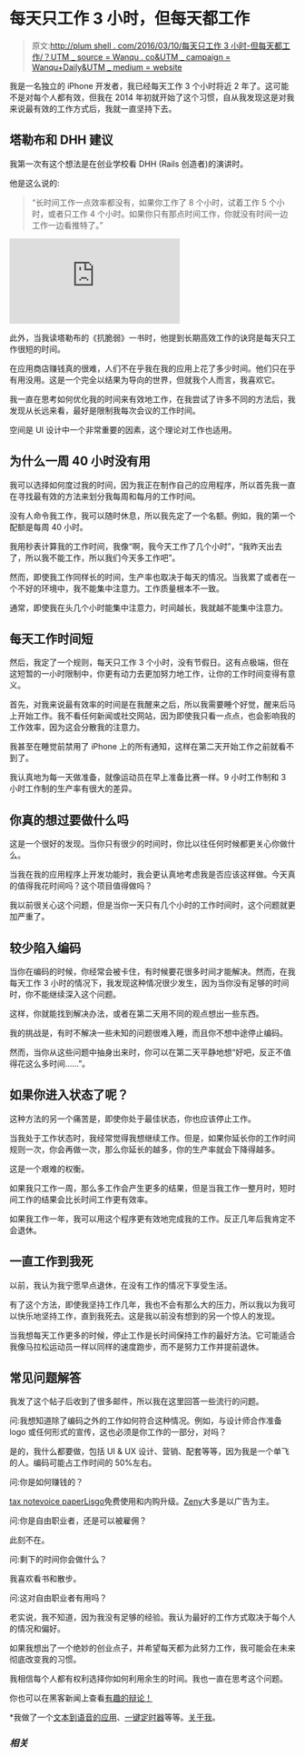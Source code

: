 # 每天只工作 3 小时，但每天都工作

> 原文:[http://plum shell . com/2016/03/10/每天只工作 3 小时-但每天都工作/？UTM _ source = Wanqu . co&UTM _ campaign = Wanqu+Daily&UTM _ medium = website](http://plumshell.com/2016/03/10/work-for-only-3-hours-a-day-but-everyday/?utm_source=wanqu.co&utm_campaign=Wanqu+Daily&utm_medium=website)

我是一名独立的 iPhone 开发者，我已经每天工作 3 个小时将近 2 年了。这可能不是对每个人都有效，但我在 2014 年初就开始了这个习惯，自从我发现这是对我来说最有效的工作方式后，我就一直坚持下去。

## 塔勒布和 DHH 建议

我第一次有这个想法是在创业学校看 DHH (Rails 创造者)的演讲时。

他是这么说的:

> “长时间工作一点效率都没有，如果你工作了 8 个小时，试着工作 5 个小时，或者只工作 4 个小时。如果你只有那点时间工作，你就没有时间一边工作一边看推特了。”

<iframe src="https://www.youtube.com/embed/0CDXJ6bMkMY" frameborder="0" allowfullscreen="">视频</iframe>

此外，当我读塔勒布的《抗脆弱》一书时，他提到长期高效工作的诀窍是每天只工作很短的时间。

在应用商店赚钱真的很难，人们不在乎我在我的应用上花了多少时间。他们只在乎有用没用。这是一个完全以结果为导向的世界，但就我个人而言，我喜欢它。

我一直在思考如何优化我的时间来有效地工作，在我尝试了许多不同的方法后，我发现从长远来看，最好是限制我每次会议的工作时间。

空间是 UI 设计中一个非常重要的因素，这个理论对工作也适用。

## 为什么一周 40 小时没有用

我可以选择如何度过我的时间，因为我正在制作自己的应用程序，所以首先我一直在寻找最有效的方法来划分我每周和每月的工作时间。

没有人命令我工作，我可以随时休息，所以我先定了一个名额。例如，我的第一个配额是每周 40 小时。

我用秒表计算我的工作时间，我像“啊，我今天工作了几个小时”，“我昨天出去了，所以我不能工作，所以我们今天多工作吧”。

然而，即使我工作同样长的时间，生产率也取决于每天的情况。当我累了或者在一个不好的环境中，我不能集中注意力。工作质量根本不一致。

通常，即使我在头几个小时能集中注意力，时间越长，我就越不能集中注意力。

## 每天工作时间短

然后，我定了一个规则，每天只工作 3 个小时，没有节假日。这有点极端，但在这短暂的一小时限制中，你更有动力去更加努力地工作，让你的工作时间变得有意义。

首先，对我来说最有效率的时间是在我醒来之后，所以我需要睡个好觉，醒来后马上开始工作。我不看任何新闻或社交网站，因为即使我只看一点点，也会影响我的工作效率，因为这会分散我的注意力。

我甚至在睡觉前禁用了 iPhone 上的所有通知，这样在第二天开始工作之前就看不到了。

我认真地为每一天做准备，就像运动员在早上准备比赛一样。9 小时工作制和 3 小时工作制的生产率有很大的差异。

## 你真的想过要做什么吗

这是一个很好的发现。当你只有很少的时间时，你比以往任何时候都更关心你做什么。

当我在我的应用程序上开发功能时，我会更认真地考虑我是否应该这样做。今天真的值得我花时间吗？这个项目值得做吗？

我以前很关心这个问题，但是当你一天只有几个小时的工作时间时，这个问题就更加严重了。

## 较少陷入编码

当你在编码的时候，你经常会被卡住，有时候要花很多时间才能解决。然而，在我每天工作 3 小时的情况下，我发现这种情况很少发生，因为当你没有足够的时间时，你不能继续深入这个问题。

这样，你就能找到解决办法，或者在第二天用不同的观点想出一些东西。

我的挑战是，有时不解决一些未知的问题很难入睡，而且你不想中途停止编码。

然而，当你从这些问题中抽身出来时，你可以在第二天平静地想“好吧，反正不值得花这么多时间……”。

## 如果你进入状态了呢？

这种方法的另一个痛苦是，即使你处于最佳状态，你也应该停止工作。

当我处于工作状态时，我经常觉得我想继续工作。但是，如果你延长你的工作时间规则一次，你会再做一次，那么你延长的越多，你的生产率就会下降得越多。

这是一个艰难的权衡。

如果我只工作一周，那么多工作会产生更多的结果，但是当我工作一整月时，短时间工作的结果会比长时间工作更有效率。

如果我工作一年，我可以用这个程序更有效地完成我的工作。反正几年后我肯定不会退休。

## 一直工作到我死

以前，我认为我宁愿早点退休，在没有工作的情况下享受生活。

有了这个方法，即使我坚持工作几年，我也不会有那么大的压力，所以我以为我可以快乐地坚持工作，直到我死去。这是我以前没有想到的另一个惊人的发现。

当我想每天工作更多的时候，停止工作是长时间保持工作的最好方法。它可能适合我像马拉松运动员一样以同样的速度跑步，而不是努力工作并提前退休。

## 常见问题解答

我发了这个帖子后收到了很多邮件，所以我在这里回答一些流行的问题。

问:我想知道除了编码之外的工作如何符合这种情况。例如，与设计师合作准备 logo 或任何形式的宣传，这也必须是你工作的一部分，对吗？

是的，我什么都要做，包括 UI & UX 设计、营销、配套等等，因为我是一个单飞的人。编码可能占工作时间的 50%左右。

问:你是如何赚钱的？

[tax note](http://plumshell.com/about/ "Taxnote")[voice paper](https://itunes.apple.com/app/id1273954643 "Voicepaper - The Text To Speech Voice Reader")[Lisgo](https://apps.apple.com/app/id1273954643 "Lisgo - Web 記事を耳で聞けるアプリ")免费使用和内购升级。[Zeny](https://apps.apple.com/app/id862914097 "Zeny")大多是以广告为主。

问:你是自由职业者，还是可以被雇佣？

此刻不在。

问:剩下的时间你会做什么？

我喜欢看书和散步。

问:这对自由职业者有用吗？

老实说，我不知道，因为我没有足够的经验。我认为最好的工作方式取决于每个人的情况和偏好。

如果我想出了一个绝妙的创业点子，并希望每天都为此努力工作，我可能会在未来彻底改变我的习惯。

我相信每个人都有权利选择你如何利用余生的时间。我也一直在思考这个问题。

你也可以在黑客新闻上查看[有趣的辩论！](https://news.ycombinator.com/item?id=11277033)

 <font>*我做了一个[文本到语音的应用](https://apps.apple.com/app/id1273954643)、[一键定时器](http://listtimer.com/)等等。[关于我](http://plumshell.com/about/)。</font> 

### *相关*